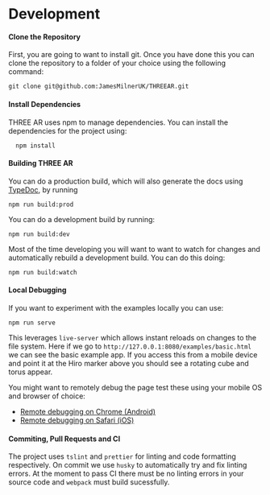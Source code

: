 # Development

#### Clone the Repository

First, you are going to want to install git. Once you have done this you can clone the repository to a folder of your choice using the following command:

```
git clone git@github.com:JamesMilnerUK/THREEAR.git
```

#### Install Dependencies

THREE AR uses npm to manage dependencies. You can install the dependencies for the project using:

```
  npm install
```

#### Building THREE AR

You can do a production build, which will also generate the docs using [TypeDoc](https://typedoc.org/), by running

```
npm run build:prod
```

You can do a development build by running:

```
npm run build:dev
```

Most of the time developing you will want to want to watch for changes and automatically rebuild a development build. You can do this doing:

```
npm run build:watch
```

#### Local Debugging

If you want to experiment with the examples locally you can use:

```npm run serve```

This leverages `live-server` which allows instant reloads on changes to the file system. Here if we go to `http://127.0.0.1:8080/examples/basic.html` we can see the basic example app. If you access this from a mobile device and point it at the Hiro marker above you should see a rotating cube and torus appear. 

You might want to remotely debug the page test these using your mobile OS and browser of choice:

* [Remote debugging on Chrome (Android)](https://developers.google.com/web/tools/chrome-devtools/remote-debugging/)
* [Remote debugging on Safari (iOS)](https://medium.com/@sarahelson81/remote-debugging-webpages-in-ios-safari-8fd9b7a79a60)


#### Commiting, Pull Requests and CI

The project uses `tslint` and `prettier` for linting and code formatting respectively. On commit we use `husky` to automatically try and fix linting errors. At the moment to pass CI there must be no linting errors in your source code and `webpack` must build sucessfully.

